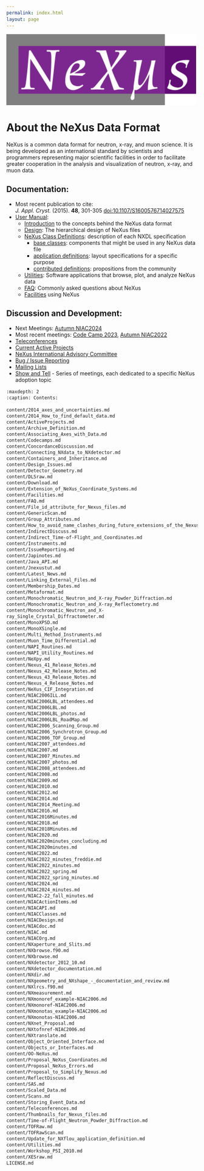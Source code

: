 ```yaml
---
permalink: index.html
layout: page
---
```


<img src="https://raw.githubusercontent.com/nexusformat/NIAC/master/NeXus_Logo/NeXus_Logo_dark.svg" alt="NeXus Logo" width="500">

About the NeXus Data Format
===========================

NeXus is a common data format for neutron, x-ray, and muon science. It
is being developed as an international standard by scientists and
programmers representing major scientific facilities in order to
facilitate greater cooperation in the analysis and visualization of
neutron, x-ray, and muon data.

## Documentation:  
* Most recent publication to cite:  
   *J. Appl. Cryst.* (2015). **48**, 301-305 [doi:10.1107/S1600576714027575](https://doi.org/10.1107/S1600576714027575)
* [User Manual](https://manual.nexusformat.org/user_manual.html):
  * [Introduction](https://manual.nexusformat.org/introduction.html) to the concepts behind the NeXus data format
  * [Design](https://manual.nexusformat.org/design.html): The hierarchical design of NeXus files
  * [NeXus Class Definitions](https://manual.nexusformat.org/classes/index.html): description of each NXDL specification
    * [base classes](https://manual.nexusformat.org/classes/base_classes/index.html): components that might be used in any NeXus data file
    * [application definitions](https://manual.nexusformat.org/classes/applications/index.html): layout specifications for a specific purpose
    * [contributed definitions](https://manual.nexusformat.org/classes/contributed_definitions/index.html): propositions from the community
  * [Utilities](https://manual.nexusformat.org/utilities.html): Software applications that browse, plot, and analyze NeXus data
  * [FAQ](https://manual.nexusformat.org/faq.html): Commonly asked questions about NeXus
  * [Facilities](content/Facilities.html "wikilink") using NeXus

## Discussion and Development:
* Next Meetings: [Autumn NIAC2024](content/NIAC2024.html "wikilink")
* Most recent meetings: [Code Camp 2023](content/CodeCampJune2023.html "wikilink"), [Autumn NIAC2022](content/NIAC2022.html "wikilink")
* [Teleconferences](content/Teleconferences.html "wikilink")
* [Current Active Projects](content/ActiveProjects.html "wikilink")
* [NeXus International Advisory Committee](content/NIAC.html "wikilink")
* [Bug / Issue Reporting](content/IssueReporting.html "wikilink")
* [Mailing Lists](https://manual.nexusformat.org/mailinglist.html)
* [Show and Tell](https://indico.desy.de/category/1080/) - Series of meetings, each dedicated to a specific NeXus adoption topic

```{toctree}
:maxdepth: 2
:caption: Contents:

content/2014_axes_and_uncertainties.md
content/2014_How_to_find_default_data.md
content/ActiveProjects.md
content/Archive_Definition.md
content/Associating_Axes_with_Data.md
content/Codecamps.md
content/ConcordanceDiscussion.md
content/Connecting_NXdata_to_NXdetector.md
content/Containers_and_Inheritance.md
content/Design_Issues.md
content/Detector_Geometry.md
content/DLSraw.md
content/Download.md
content/Extension_of_NeXus_Coordinate_Systems.md
content/Facilities.md
content/FAQ.md
content/File_id_attribute_for_Nexus_files.md
content/GenericScan.md
content/Group_Attributes.md
content/How_to_avoid_name_clashes_during_future_extensions_of_the_Nexus_standard.md
content/IndirectDiscuss.md
content/Indirect_Time-of-Flight_and_Coordinates.md
content/Instruments.md
content/IssueReporting.md
content/Japinotes.md
content/Java_API.md
content/Jnexustut.md
content/Latest_News.md
content/Linking_External_Files.md
content/Membership_Dates.md
content/Metaformat.md
content/Monochromatic_Neutron_and_X-ray_Powder_Diffraction.md
content/Monochromatic_Neutron_and_X-ray_Reflectometry.md
content/Monochromatic_Neutron_and_X-ray_Single_Crystal_Diffractometer.md
content/MonoXPSD.md
content/MonoXSingle.md
content/Multi_Method_Instruments.md
content/Muon_Time_Differential.md
content/NAPI_Routines.md
content/NAPI_Utility_Routines.md
content/NeXpy.md
content/Nexus_41_Release_Notes.md
content/Nexus_42_Release_Notes.md
content/Nexus_43_Release_Notes.md
content/Nexus_4_Release_Notes.md
content/NeXus_CIF_Integration.md
content/NIAC2006ILL.md
content/NIAC2006LBL_attendees.md
content/NIAC2006LBL.md
content/NIAC2006LBL_photos.md
content/NIAC2006LBL_RoadMap.md
content/NIAC2006_Scanning_Group.md
content/NIAC2006_Synchrotron_Group.md
content/NIAC2006_TOF_Group.md
content/NIAC2007_attendees.md
content/NIAC2007.md
content/NIAC2007_Minutes.md
content/NIAC2007_photos.md
content/NIAC2008_attendees.md
content/NIAC2008.md
content/NIAC2009.md
content/NIAC2010.md
content/NIAC2012.md
content/NIAC2014.md
content/NIAC2014_Meeting.md
content/NIAC2016.md
content/NIAC2016Minutes.md
content/NIAC2018.md
content/NIAC2018Minutes.md
content/NIAC2020.md
content/NIAC2020minutes_concluding.md
content/NIAC2020minutes.md
content/NIAC2022.md
content/NIAC2022_minutes_freddie.md
content/NIAC2022_minutes.md
content/NIAC2022_spring.md
content/NIAC2022_spring_minutes.md
content/NIAC2024.md
content/NIAC2024_minutes.md
content/NIAC2-22_fall_minutes.md
content/NIACActionItems.md
content/NIACAPI.md
content/NIACClasses.md
content/NIACDesign.md
content/NIACdoc.md
content/NIAC.md
content/NIACOrg.md
content/NXaperture_and_Slits.md
content/NXbrowse.f90.md
content/NXbrowse.md
content/NXdetector_2012_10.md
content/NXdetector_documentation.md
content/NXdir.md
content/NXgeometry_and_NXshape_-_documentation_and_review.md
content/NXlrcs.f90.md
content/NXmeasurement.md
content/NXmonoref_example-NIAC2006.md
content/NXmonoref-NIAC2006.md
content/NXmonotas_example-NIAC2006.md
content/NXmonotas-NIAC2006.md
content/NXnet_Proposal.md
content/NXtofnref-NIAC2006.md
content/NXtranslate.md
content/Object_Oriented_Interface.md
content/Objects_or_Interfaces.md
content/OO-NeXus.md
content/Proposal_NeXus_Coordinates.md
content/Proposal_NeXus_Errors.md
content/Proposal_to_Simplify_Nexus.md
content/ReflectDiscuss.md
content/SAS.md
content/Scaled_Data.md
content/Scans.md
content/Storing_Event_Data.md
content/Teleconferences.md
content/Thumbnails_for_Nexus_files.md
content/Time-of-Flight_Neutron_Powder_Diffraction.md
content/TOFRaw.md
content/TOFRawScan.md
content/Update_for_NXflou_application_definition.md
content/Utilities.md
content/Workshop_PSI_2010.md
content/XESraw.md
LICENSE.md
```